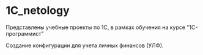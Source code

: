 # 1C_netology
Представлены учебные проекты по 1С, в рамках обучения на курсе "1С-программист"

Создание конфигурации для учета личных финансов (УЛФ).
